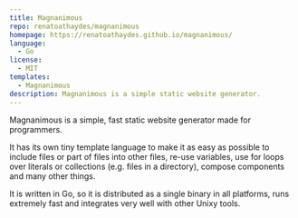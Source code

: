 ```yaml
---
title: Magnanimous
repo: renatoathaydes/magnanimous
homepage: https://renatoathaydes.github.io/magnanimous/
language:
  - Go
license:
  - MIT
templates:
  - Magnanimous
description: Magnanimous is a simple static website generator.
---
```


Magnanimous is a simple, fast static website generator made for programmers.

It has its own tiny template language to make it as easy as possible to include files or part of files into other files,
re-use variables, use for loops over literals or collections (e.g. files in a directory), compose components and many other things.

It is written in Go, so it is distributed as a single binary in all platforms, runs extremely fast and integrates very well with other
Unixy tools.
